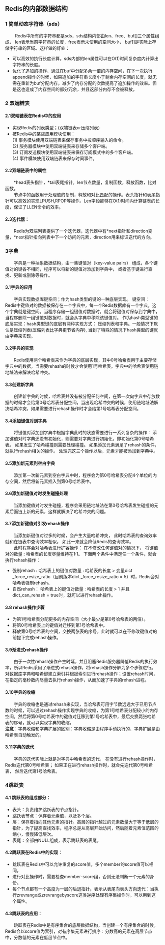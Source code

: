 ##  Redis的内部数据结构
### 1 简单动态字符串（sds）
&emsp;&emsp; Redis中所有的字符串都是sds，sds结构内部由len、free、buf[]三个属性组成，
len表示当前字符串的长度，free表示未使用的空间大小，
buf[]是实际上存储字符串的区域。这样做的好处：  

   * 可以高效的执行长度计算，sds内部的len属性可以在O(1)时间复杂度内计算出字符串的长度。<br>
   * 优化了追加的操作，通过在buf中分配多余一倍的内存空间，在下一次执行append操作的时候，如果追加的字符串长度小于剩余内存空间的长度，就无需在重新为buf分配内存，减少了内存分配的次数提高了追加操作的效率。但是这也造成了内存空间的部分冗余，并且这部分内存不会被释放。
    
### 2 双端链表
#### 2.1双端链表在Redis中的应用
*  实现Redis的列表类型；(双端链表or压缩列表)
* 被Redis中的某些应用模块使用： <br>
    (1) 事务模块使用双端链表来保存事务中按顺序输入的命令。<br>
    (2) 服务器模块中使用双端链表来存储多个客户端。<br>
    (3) 订阅发送模块使用双端链表来保存订阅模式中的多个客户端。<br>
    (4) 事件模块使用双端链表来保存时间事件。  
	
#### 2.2双端链表中的属性
&emsp;&emsp;*head表头指针，*tail表尾指针，len节点数量，复制函数，释放函数，比对函数。<br>
&emsp;&emsp;节点中的函数用于处理值的复制，释放和对比匹配的操作。表头指针和表尾指针可以高效的实现LPUSH,RPOP等操作。Len字段能够在O(1)时间内计算链表的长度，保证了LLEN命令的效率。
#### 2.3迭代器：
&emsp;&emsp;Redis为双端列表提供了一个迭代器，迭代器中有*next指针和direction变量，*next指针指向列表中下一个访问的元素，direction用来标识迭代的方向。

### 3字典
&emsp;&emsp;字典是一种抽象数据结构，由一集键值对（key-value pairs）
组成，各个键值对的键各不相同，程序可以将新的键值对添加到字典中，
或者基于键进行查找、更新或删除等操作。  
#### 3.1字典的应用
&emsp;&emsp;字典实现数据库键空间；作为hash类型的键的一种底层实现。
      键空间：Redis中键值对的数据被保存在一个字典中，每一个Redis数据库有一个字典，这个字典就是键空间。当程序存储一组键值对数据时，就会将键值对保存到字典中，当程序删除一组键值对数据时，就会从字典中移除该键值对。
      作为hash类型键的底层实现：hash类型键的底层有两种实现方式：
	  压缩列表和字典。一般情况下默认是压缩列表(压缩列表比字典更节省内存),
	  当到了特殊的情况下hash类型的键就由字典来实现。
#### 3.2字典的实现
&emsp;&emsp;Redis使用两个哈希表来作为字典的底层实现，其中0号哈希表用于主要存储字典中的数据，当需要rehash的时候才会使用1号哈希表。字典中的哈希表使用链地址法来解决哈希冲突。
#### 3.3创建新字典
&emsp;&emsp;创建新字典的时候，哈希表并没有被分配任何空间，在第一次向字典中存放数据的时候才会给第0号哈希表分配空间，当出现哈希冲突的时候，使用链地址法解决哈希冲突，如果需要进行rehash操作时才会给第1号哈希表分配空间。
#### 3.4添加键值对到字典
&emsp;&emsp;将键值对添加到字典中根据字典此时的状态需要进行一系列复杂的操作：
     添加键值对时字典还没有初始化，则需要对字典进行初始化，即初始化第0号哈希表。
     如果发生了哈希碰撞则需要处理碰撞。
     如果添加元素满足了rehash的条件，就执行rehash相关的操作。
  处理完这三个操作以后，元素才能被添加到字典中。
#### 3.5添加新元素到空白字典
&emsp;&emsp;添加第一次新元素到空白字典中时，程序会为第0号哈希表分配4个单位的内存空间，然后将新元素插入到第0号哈希表中。
#### 3.6添加新键值对时发生碰撞处理
&emsp;&emsp;当添加键值对时发生碰撞，程序会采用链地址法在第0号哈希表发生碰撞的元素后面链上新的元素，这样就解决了哈希冲突的问题。
#### 3.7添加新键值对引发rehash操作
&emsp;&emsp;当添加新键值对过多的时候，会产生大量哈希冲突，
此时哈希表的查询效率就和在链表中查询效率相似，
如此一来就会降低Redis的查询效率。  
&emsp;&emsp;此时程序会对哈希表进行扩容操作：
在不修改任何键值对的情况下，
将键值对的数量 : 哈希表的长度尽量维持在1:1。
下面两个条件中满足任一个条件，就会执行rehash操作：<br>
* 强制rehash : 哈希表上的键值对数量 :  哈希表的长度 > 变量dict _force_resize_ratio（目前版本dict _force_resize_ratio = 5）时，Redis会对哈希表强制rehash。
* 自然rehash： 哈希表上的键值对数量 :  哈希表的长度 >  1 并且 dict_can_rehash = true时，就可以进行rehash操作。  

#### 3.8 rehash操作步骤
* 为第1号哈希表分配更多的内存空间（大小最少是第0号哈希表的两倍）。  
* 将第0号哈希表上的键值对迁移到第1号哈希表中。
* 释放第0号哈希表的空间，交换两张表的序号，此时就可以在不修改键值对的前提下完成rehash操作。
  
#### 3.9渐进式rehash操作
&emsp;&emsp;由于一次性rehash操作产生时延，并且阻塞Redis服务器降低Redis的执行效率，所以Redis采用了渐进式rehash操作，将rehash操作分解为多个步骤进行。对数据库字典和哈希键建立索引并根据索引进行rehash操作；设置rehash时间，在指定的毫秒数内尽量去执行rehash操作，从而加速了字典的rehash进程。
#### 3.10字典的收缩
&emsp;&emsp;字典的收缩也是通过rehash来实现，当哈希表可用字节数远远大于已用节点数的时候，可以通过rehash操作实现字典的收缩，为第1号哈希表分配较小的内存空间，然后将第0号哈希表中的键值对迁移到第1号哈希表中，最后交换两张哈希表的序号，就可以实现字典的收缩。
  <br>**注意**：字典收缩和字典扩展的区别：字典收缩是由程序手动执行的，字典扩展是由哈希表自动触发的。 
#### 3.11字典的迭代
&emsp;&emsp;字典的迭代实际上就是对字典中哈希表的迭代，
在没有进行rehash操作时，Redis迭代第0号哈希表；
如果正在进行rehash操作时，就会先迭代第0号哈希表，
然后迭代第1号哈希表。  
### 4跳跃表
#### 4.1 跳跃表的组成部分：
* 表头：负责维护跳跃表的节点指针。
* 跳跃表节点：保存着元素值，以及多个层。
* 层：保存着指向其他元素的指针。高层的指针越过的元素数量大于等于低层的指针，为了提高查找效率，程序总是从高层开始访问，然后随着元素值范围的缩小，慢慢降低层次。
* 表尾：全部由NULL组成，表示跳跃表的表尾。   

#### 4.2跳跃表在Redis中的实现：
* 跳跃表在Redis中可以允许重复的score值，多个member的score值可以相同。
* 进行对比操作时，需要检查member-score组，否则无法判断一个元素的身份。
* 每个节点都有一个高度为一层的后退指针，表示从表尾向表头方向迭代：当执行zrevrange或zrevrangebyscore这类逆序处理有序集操作时，可以用到这个属性。
#### 4.3跳跃表的应用：
&emsp;&emsp;跳跃表在Redis中是有序集合的底层数据结构，当创建一个有序集合的时候，Redis会以score值为索引，对有序集元素进行排序：分数高的元素在高层节点中，分数低的元素在低层节点中。
